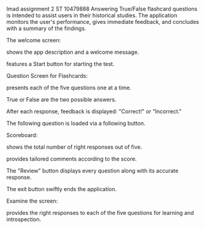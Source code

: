 Imad assignment  2
ST 10479888
Answering True/False flashcard questions is intended to assist users in their historical studies. The application monitors the user's performance, gives immediate feedback, and concludes with a summary of the findings.


The welcome screen:

shows the app description and a welcome message.

features a Start button for starting the test.

Question Screen for Flashcards:

presents each of the five questions one at a time.

True or False are the two possible answers.

After each response, feedback is displayed: "Correct!" or "Incorrect."

The following question is loaded via a following button.

Scoreboard:

shows the total number of right responses out of five.

provides tailored comments according to the score. 

The "Review" button displays every question along with its accurate response.

The exit button swiftly ends the application.

Examine the screen:

provides the right responses to each of the five questions for learning and introspection.


